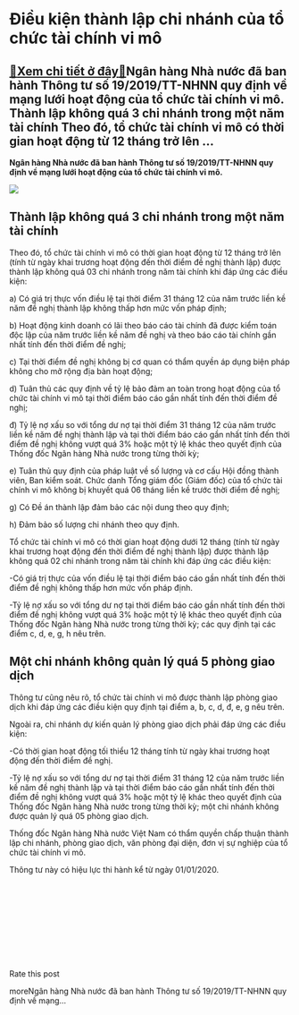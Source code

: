 Điều kiện thành lập chi nhánh của tổ chức tài chính vi mô
=========================================================

[:gift:Xem chi tiết ở đây:gift:](https://hddtvn.com/dieu-kien-thanh-lap-chi-nhanh-cua-to-chuc-tai-chinh-vi-mo/)Ngân hàng Nhà nước đã ban hành Thông tư số 19/2019/TT-NHNN quy định về mạng lưới hoạt động của tổ chức tài chính vi mô. Thành lập không quá 3 chi nhánh trong một năm tài chính Theo đó, tổ chức tài chính vi mô có thời gian hoạt động từ 12 tháng trở lên …
-------------------------------------------------------------------------------------------------------------------------------------------------------------------------------------------------------------------------------------------------------------

**Ngân hàng Nhà nước đã ban hành Thông tư số 19/2019/TT-NHNN quy định về mạng lưới hoạt động của tổ chức tài chính vi mô.**


![](https://hddtvn.com/wp-content/uploads/2021/01/SWIFT-Code-ngan-hang-e1555588832137-300x169-1.jpg)


Thành lập không quá 3 chi nhánh trong một năm tài chính
-------------------------------------------------------


Theo đó, tổ chức tài chính vi mô có thời gian hoạt động từ 12 tháng trở lên (tính từ ngày khai trương hoạt động đến thời điểm đề nghị thành lập) được thành lập không quá 03 chi nhánh trong năm tài chính khi đáp ứng các điều kiện:


a) Có giá trị thực vốn điều lệ tại thời điểm 31 tháng 12 của năm trước liền kề năm đề nghị thành lập không thấp hơn mức vốn pháp định;


b) Hoạt động kinh doanh có lãi theo báo cáo tài chính đã được kiểm toán độc lập của năm trước liền kề năm đề nghị và theo báo cáo tài chính gần nhất tính đến thời điểm đề nghị;


c) Tại thời điểm đề nghị không bị cơ quan có thẩm quyền áp dụng biện pháp không cho mở rộng địa bàn hoạt động;


d) Tuân thủ các quy định về tỷ lệ bảo đảm an toàn trong hoạt động của tổ chức tài chính vi mô tại thời điểm báo cáo gần nhất tính đến thời điểm đề nghị;


đ) Tỷ lệ nợ xấu so với tổng dư nợ tại thời điểm 31 tháng 12 của năm trước liền kề năm đề nghị thành lập và tại thời điểm báo cáo gần nhất tính đến thời điểm đề nghị không vượt quá 3% hoặc một tỷ lệ khác theo quyết định của Thống đốc Ngân hàng Nhà nước trong từng thời kỳ;


e) Tuân thủ quy định của pháp luật về số lượng và cơ cấu Hội đồng thành viên, Ban kiểm soát. Chức danh Tổng giám đốc (Giám đốc) của tổ chức tài chính vi mô không bị khuyết quá 06 tháng liền kề trước thời điểm đề nghị;


g) Có Đề án thành lập đảm bảo các nội dung theo quy định;


h) Đảm bảo số lượng chi nhánh theo quy định.


Tổ chức tài chính vi mô có thời gian hoạt động dưới 12 tháng (tính từ ngày khai trương hoạt động đến thời điểm đề nghị thành lập) được thành lập không quá 02 chi nhánh trong năm tài chính khi đáp ứng các điều kiện:


-Có giá trị thực của vốn điều lệ tại thời điểm báo cáo gần nhất tính đến thời điểm đề nghị không thấp hơn mức vốn pháp định.


-Tỷ lệ nợ xấu so với tổng dư nợ tại thời điểm báo cáo gần nhất tính đến thời điểm đề nghị không vượt quá 3% hoặc một tỷ lệ khác theo quyết định của Thống đốc Ngân hàng Nhà nước trong từng thời kỳ; các quy định tại các điểm c, d, e, g, h nêu trên.


Một chi nhánh không quản lý quá 5 phòng giao dịch
-------------------------------------------------


Thông tư cũng nêu rõ, tổ chức tài chính vi mô được thành lập phòng giao dịch khi đáp ứng các điều kiện quy định tại điểm a, b, c, d, đ, e, g nêu trên.


Ngoài ra, chi nhánh dự kiến quản lý phòng giao dịch phải đáp ứng các điều kiện:


-Có thời gian hoạt động tối thiểu 12 tháng tính từ ngày khai trương hoạt động đến thời điểm đề nghị.


-Tỷ lệ nợ xấu so với tổng dư nợ tại thời điểm 31 tháng 12 của năm trước liền kề năm đề nghị thành lập và tại thời điểm báo cáo gần nhất tính đến thời điểm đề nghị không vượt quá 3% hoặc một tỷ lệ khác theo quyết định của Thống đốc Ngân hàng Nhà nước trong từng thời kỳ; một chi nhánh không được quản lý quá 05 phòng giao dịch.


Thống đốc Ngân hàng Nhà nước Việt Nam có thẩm quyền chấp thuận thành lập chi nhánh, phòng giao dịch, văn phòng đại diện, đơn vị sự nghiệp của tổ chức tài chính vi mô.


Thông tư này có hiệu lực thi hành kể từ ngày 01/01/2020.


 


 


 


 


 








































Rate this post


moreNgân hàng Nhà nước đã ban hành Thông tư số 19/2019/TT-NHNN quy định về mạng…

